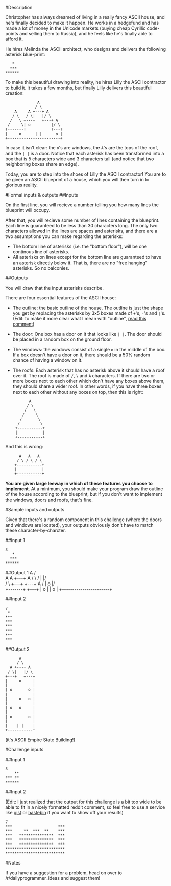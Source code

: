 #Description

Christopher has always dreamed of living in a really fancy ASCII house, and he's finally decided to make it happen. He works in a hedgefund and has made a lot of money in the Unicode markets (buying cheap Cyrillic code-points and selling them to Russia), and he feels like he's finally able to afford it. 

He hires Melinda the ASCII architect, who designs and delivers the following asterisk blue-print:

       *
      ***
    ******

To make this beautiful drawing into reality, he hires Lilly the ASCII contractor to build it. It takes a few months, but finally Lilly delivers this beautiful creation: 

                  A
                 / \
        A     A +---+ A
       / \   / \|   |/ \
      /   \ +---+   +---+ A
     /     \| o         |/ \
    +-------+           +---+
    |     o      | |      o | 
    +-----------------------+ 

In case it isn't clear: the `o`'s are windows, the `A`'s are the tops of the roof, and the `| |` is a door. Notice that each asterisk has been transformed into a box that is 5 characters wide and 3 characters tall (and notice that two neighboring boxes share an edge). 

Today, you are to step into the shoes of Lilly the ASCII contractor! You are to be given an ASCII blueprint of a house, which you will then turn in to glorious reality.

#Formal inputs &amp; outputs
##Inputs

On the first line, you will recieve a number telling you how many lines the blueprint will occupy. 

After that, you will recieve some number of lines containing the blueprint. Each line is guaranteed to be less than 30 characters long. The only two characters allowed in the lines are spaces and asterisks, and there are a two assumptions you can make regarding the asterisks: 

 * The bottom line of asterisks (i.e. the "bottom floor"), will be one continous line of asterisks. 
 * All asterisks on lines except for the bottom line are guaranteed to have an asterisk directly below it. That is, there are no "free hanging" asterisks. So no balconies. 

##Outputs

You will draw that the input asterisks describe. 

There are four essential features of the ASCII house: 

 * The outline: the basic outline of the house. The outline is just the shape you get by replacing the asterisks by 3x5 boxes made of `+`'s, `-`'s and `|`'s. (Edit: to make it more clear what I mean with "outline", [read this comment](https://www.reddit.com/r/dailyprogrammer/comments/3ltee2/20150921_challenge_233_easy_the_house_that_ascii/cv93tdz))
 * The door: One box has a door on it that looks like `| |`. The door should be placed in a random box on the ground floor. 
 * The windows: the windows consist of a single `o` in the middle of the box. If a box doesn't have a door on it, there should be a 50% random chance of having a window on it. 
 * The roofs: Each asterisk that has no asterisk above it should have a roof over it. The roof is made of `/`, `\` and `A` characters. If there are two or more boxes next to each other which don't have any boxes above them, they should share a wider roof. In other words, if you have three boxes next to each other without any boxes on top, then this is right: 

     
              A 
             / \ 
            /   \ 
           /     \  
          /       \ 
         /         \ 
        +-----------+
        |           | 
        +-----------+
      

 And this is wrong:

          A   A   A
         / \ / \ / \
        +-----------+
        |           | 
        +-----------+


**You are given large leeway in which of these features you choose to implement**. At a minimum, you should make your program draw the outline of the house according to the blueprint, but if you don't want to implement the windows, doors and roofs, that's fine. 

#Sample inputs and outputs

Given that there's a random component in this challenge (where the doors and windows are located), your outputs obviously don't have to match these character-by-charcter. 

##Input 1

    3
       *
      ***
    ******

##Output 1
                  A
                 / \
        A     A +---+ A
       / \   / \|   |/ \
      /   \ +---+   +---+ A
     /     \| o         |/ \
    +-------+           +---+
    |     o      | |      o | 
    +-----------------------+ 

##Input 2

    7
     *
    ***
    ***
    ***
    ***
    ***
    ***

##Output 2

          A
         / \
      A +---+ A
     / \|   |/ \
    +---+   +---+
    |     o     |
    |           |
    | o       o |
    |           |
    |     o   o |
    |           |
    | o   o     |
    |           |
    | o       o |
    |           |
    |    | |    |
    +-----------+

(it's ASCII Empire State Building!)


#Challenge inputs

##Input 1

    3 
        **
    *** **
    ******

##Input 2

(Edit: I just realized that the output for this challenge is a bit too wide to be able to fit in a nicely formatted reddit comment, so feel free to use a service like [gist](http://gist.github.com) or [hastebin](http://hastebin.com) if you want to show off your results)

    7
    ***                    ***
    ***     **  ***  **    ***
    ***   ***************  ***
    ***   ***************  ***
    ***   ***************  ***
    **************************
    **************************

#Notes

If you have a suggestion for a problem, head on over to /r/dailyprogrammer_ideas and suggest them!